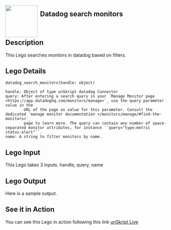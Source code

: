 [<img align="left" src="https://unskript.com/assets/favicon.png" width="100" height="100" style="padding-right: 5px">](https://unskript.com/assets/favicon.png) 
<h2>Datadog search monitors</h2>

<br>

## Description
This Lego searches monitors in datadog based on filters.


## Lego Details
    datadog_search_monitors(handle: object)

    handle: Object of type unSkript datadog Connector
    query: After entering a search query in your `Manage Monitor page <https://app.datadoghq.com/monitors/manage>`_ use the query parameter value in the
            URL of the page as value for this parameter. Consult the dedicated `manage monitor documentation </monitors/manage/#find-the-monitors>`_
            page to learn more. The query can contain any number of space-separated monitor attributes, for instance ``query="type:metric status:alert"``.
    name: A string to filter monitors by name.

## Lego Input
This Lego takes 3 inputs. handle, query, name

## Lego Output
Here is a sample output.


## See it in Action

You can see this Lego in action following this link [unSkript Live](https://us.app.unskript.io)